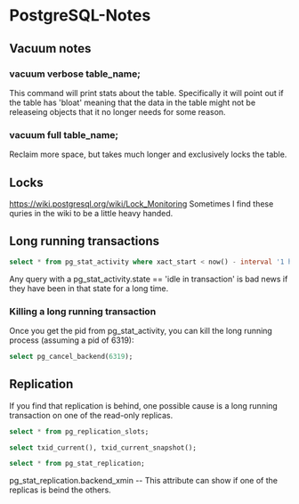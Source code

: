 # PostgreSQL-Notes

## Vacuum notes

### vacuum verbose table_name;
This command will print stats about the table. Specifically it will point out if the table has 'bloat' meaning that the data in the table might not be releaseing objects that it no longer needs for some reason.
### vacuum full table_name;
Reclaim more space, but takes much longer and exclusively locks the table.

## Locks
https://wiki.postgresql.org/wiki/Lock_Monitoring
Sometimes I find these quries in the wiki to be a little heavy handed.


## Long running transactions
```sql
select * from pg_stat_activity where xact_start < now() - interval '1 hour';
```

  Any query with a pg_stat_activity.state == 'idle in transaction' is bad news if they have been in that state for a long time.

### Killing a long running transaction
Once you get the pid from pg_stat_activity, you can kill the long running process (assuming a pid of 6319):
```sql
select pg_cancel_backend(6319);
```

## Replication
If you find that replication is behind, one possible cause is a long running transaction on one of the read-only replicas.

```sql
select * from pg_replication_slots;

select txid_current(), txid_current_snapshot();

select * from pg_stat_replication;
```
  pg_stat_replication.backend_xmin  -- This attribute can show if one of the replicas is beind the others.
